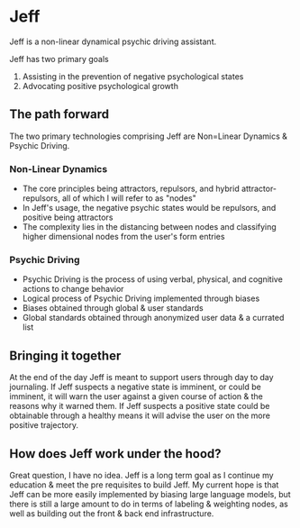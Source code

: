 # Jeff
Jeff is a non-linear dynamical psychic driving assistant.

Jeff has two primary goals
1. Assisting in the prevention of negative psychological states
2. Advocating positive psychological growth

## The path forward
The two primary technologies comprising Jeff are Non=Linear Dynamics & Psychic Driving.

### Non-Linear Dynamics
- The core principles being attractors, repulsors, and hybrid attractor-repulsors, all of which I will refer to as "nodes"
- In Jeff's usage, the negative psychic states would be repulsors, and positive being attractors
- The complexity lies in the distancing between nodes and classifying higher dimensional nodes from the user's form entries

### Psychic Driving
- Psychic Driving is the process of using verbal, physical, and cognitive actions to change behavior
- Logical process of Psychic Driving implemented through biases 
- Biases obtained through global & user standards
- Global standards obtained through anonymized user data & a currated list

## Bringing it together
At the end of the day Jeff is meant to support users through day to day journaling. If Jeff suspects a negative state is imminent, or could be imminent, it will warn the user against a given course of action & the reasons why it warned them. If Jeff suspects a positive state could be obtainable through a healthy means it will advise the user on the more positive trajectory.

## How does Jeff work under the hood?
Great question, I have no idea. Jeff is a long term goal as I continue my education & meet the pre requisites to build Jeff. My current hope is that Jeff can be more easily implemented by biasing large language models, but there is still a large amount to do in terms of labeling & weighting nodes, as well as building out the front & back end infrastructure. 

